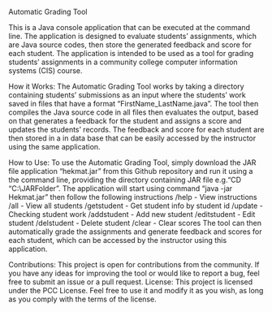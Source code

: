 Automatic Grading Tool

This is a Java console application that can be executed at the command line. The application is designed to evaluate students’ assignments, which are Java source codes, then store the generated feedback and score for each student. The application is intended to be used as a tool for grading students’ assignments in a community college computer information systems (CIS) course.

How it Works:
The Automatic Grading Tool works by taking a directory containing students’ submissions as an input where the students’ work saved in files that have a format “FirstName_LastName.java”. The tool then compiles the Java source code in all files then evaluates the output, based on that generates a feedback for the student and assigns a score and updates the students’ records.
The feedback and score for each student are then stored in a in data base that can be easily accessed by the instructor using the same application.

How to Use:
To use the Automatic Grading Tool, simply download the JAR file application “hekmat.jar” from this Github repository and run it using a the command line, providing the directory containing JAR file e.g.“CD “C:\JARFolder”. The application will start using command “java -jar Hekmat.jar” then follow the following instructions 
/help - View instructions
/all - View all students
/getstudent - Get student info by student id
/update - Checking student work
/addstudent - Add new student
/editstudent - Edit student
/delstudent - Delete student
/clear - Clear scores
The tool can then automatically grade the assignments and generate feedback and scores for each student, which can be accessed by the instructor using this application.

Contributions:
This project is open for contributions from the community. If you have any ideas for improving the tool or would like to report a bug, feel free to submit an issue or a pull request.
License:
This project is licensed under the PCC License. Feel free to use it and modify it as you wish, as long as you comply with the terms of the license.

